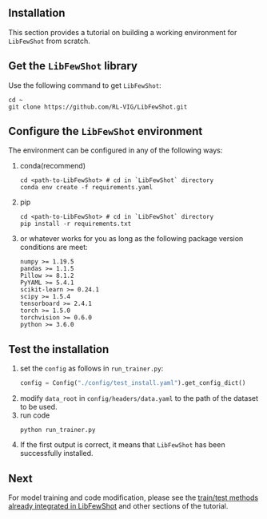 ## Installation

This section provides a tutorial on building a working environment for `LibFewShot` from scratch.

## Get the `LibFewShot` library

Use the following command to get `LibFewShot`:

```shell
cd ~
git clone https://github.com/RL-VIG/LibFewShot.git
```

## Configure the `LibFewShot` environment

The environment can be configured in any of the following ways:

1. conda(recommend)
    ```shell
    cd <path-to-LibFewShot> # cd in `LibFewShot` directory
    conda env create -f requirements.yaml
    ```

2. pip
    ```shell
    cd <path-to-LibFewShot> # cd in `LibFewShot` directory
    pip install -r requirements.txt
    ```
3. or whatever works for you as long as the following package version conditions are meet:
    ```
    numpy >= 1.19.5
    pandas >= 1.1.5
    Pillow >= 8.1.2
    PyYAML >= 5.4.1
    scikit-learn >= 0.24.1
    scipy >= 1.5.4
    tensorboard >= 2.4.1
    torch >= 1.5.0
    torchvision >= 0.6.0
    python >= 3.6.0
    ```

## Test the installation


1. set the `config` as follows in `run_trainer.py`:
    ```python
    config = Config("./config/test_install.yaml").get_config_dict()
    ```
2. modify `data_root` in `config/headers/data.yaml` to the path of the dataset to be used.
3. run code
   ```shell
   python run_trainer.py
   ```
4. If the first output is correct, it means that `LibFewShot` has been successfully installed.

## Next

For model training and code modification, please see the [train/test methods already integrated in LibFewShot](./tutorials/t1-train_and_test_exist_methods.md) and other sections of the tutorial.
